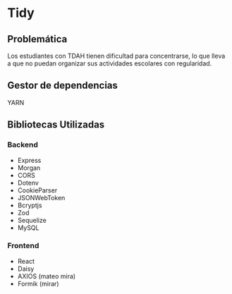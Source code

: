 # Tidy

## Problemática

Los estudiantes con TDAH tienen dificultad para concentrarse, lo que lleva a que no puedan organizar sus actividades escolares con regularidad.

## Gestor de dependencias

YARN

## Bibliotecas Utilizadas

### Backend

- Express
- Morgan
- CORS
- Dotenv
- CookieParser
- JSONWebToken
- Bcryptjs
- Zod
- Sequelize
- MySQL

### Frontend

- React
- Daisy
- AXIOS (mateo mira)
- Formik (mirar)
